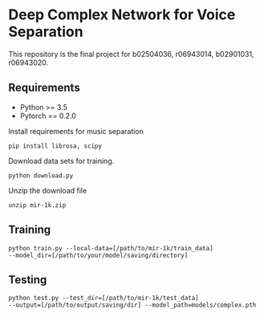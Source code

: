 Deep Complex Network for Voice Separation
=====================
This repository is the final project for b02504036, r06943014, b02901031,
r06943020. 

Requirements
------------
- Python >= 3.5
- Pytorch == 0.2.0

Install requirements for music separation

```
pip install librosa, scipy
```

Download data sets for training.
```
python download.py
```
Unzip the download file
```
unzip mir-1k.zip
```

Training
------------

```
python train.py --local-data=[/path/to/mir-1k/train_data]
--model_dir=[/path/to/your/model/saving/directory]
```


Testing 
------------
```
python test.py --test_dir=[/path/to/mir-1k/test_data]
--output=[/path/to/output/saving/dir] --model_path=models/complex.pth
```


